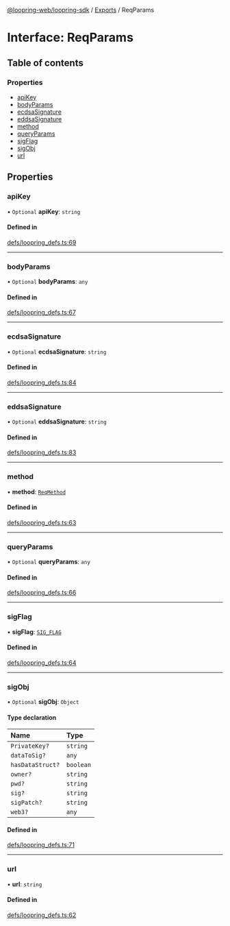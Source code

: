 [@loopring-web/loopring-sdk](../README.md) / [Exports](../modules.md) / ReqParams

# Interface: ReqParams

## Table of contents

### Properties

- [apiKey](ReqParams.md#apikey)
- [bodyParams](ReqParams.md#bodyparams)
- [ecdsaSignature](ReqParams.md#ecdsasignature)
- [eddsaSignature](ReqParams.md#eddsasignature)
- [method](ReqParams.md#method)
- [queryParams](ReqParams.md#queryparams)
- [sigFlag](ReqParams.md#sigflag)
- [sigObj](ReqParams.md#sigobj)
- [url](ReqParams.md#url)

## Properties

### apiKey

• `Optional` **apiKey**: `string`

#### Defined in

[defs/loopring_defs.ts:69](https://github.com/Loopring/loopring_sdk/blob/81e0b16/src/defs/loopring_defs.ts#L69)

___

### bodyParams

• `Optional` **bodyParams**: `any`

#### Defined in

[defs/loopring_defs.ts:67](https://github.com/Loopring/loopring_sdk/blob/81e0b16/src/defs/loopring_defs.ts#L67)

___

### ecdsaSignature

• `Optional` **ecdsaSignature**: `string`

#### Defined in

[defs/loopring_defs.ts:84](https://github.com/Loopring/loopring_sdk/blob/81e0b16/src/defs/loopring_defs.ts#L84)

___

### eddsaSignature

• `Optional` **eddsaSignature**: `string`

#### Defined in

[defs/loopring_defs.ts:83](https://github.com/Loopring/loopring_sdk/blob/81e0b16/src/defs/loopring_defs.ts#L83)

___

### method

• **method**: [`ReqMethod`](../enums/ReqMethod.md)

#### Defined in

[defs/loopring_defs.ts:63](https://github.com/Loopring/loopring_sdk/blob/81e0b16/src/defs/loopring_defs.ts#L63)

___

### queryParams

• `Optional` **queryParams**: `any`

#### Defined in

[defs/loopring_defs.ts:66](https://github.com/Loopring/loopring_sdk/blob/81e0b16/src/defs/loopring_defs.ts#L66)

___

### sigFlag

• **sigFlag**: [`SIG_FLAG`](../enums/SIG_FLAG.md)

#### Defined in

[defs/loopring_defs.ts:64](https://github.com/Loopring/loopring_sdk/blob/81e0b16/src/defs/loopring_defs.ts#L64)

___

### sigObj

• `Optional` **sigObj**: `Object`

#### Type declaration

| Name | Type |
| :------ | :------ |
| `PrivateKey?` | `string` |
| `dataToSig?` | `any` |
| `hasDataStruct?` | `boolean` |
| `owner?` | `string` |
| `pwd?` | `string` |
| `sig?` | `string` |
| `sigPatch?` | `string` |
| `web3?` | `any` |

#### Defined in

[defs/loopring_defs.ts:71](https://github.com/Loopring/loopring_sdk/blob/81e0b16/src/defs/loopring_defs.ts#L71)

___

### url

• **url**: `string`

#### Defined in

[defs/loopring_defs.ts:62](https://github.com/Loopring/loopring_sdk/blob/81e0b16/src/defs/loopring_defs.ts#L62)
